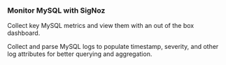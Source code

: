### Monitor MySQL with SigNoz

Collect key MySQL metrics and view them with an out of the box dashboard.  

Collect and parse MySQL logs to populate timestamp, severity, and other log attributes for better querying and aggregation.
